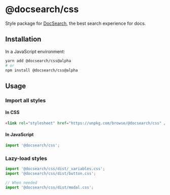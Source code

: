 # @docsearch/css

Style package for [DocSearch](http://docsearch.algolia.com/), the best search experience for docs.

## Installation

In a JavaScript environment:

```sh
yarn add @docsearch/css@alpha
# or
npm install @docsearch/css@alpha
```

## Usage

### Import all styles

#### In CSS

```html
<link rel="stylesheet" href="https://unpkg.com/browse/@docsearch/css" />
```

#### In JavaScript

```js
import '@docsearch/css';
```

### Lazy-load styles

```js
import '@docsearch/css/dist/_variables.css';
import '@docsearch/css/dist/button.css';

// When needed
import '@docsearch/css/dist/modal.css';
```
